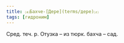 ```yaml
---
title: ⒜Бахче-[Дере](terms/дере)⒵
tags: [гидроним]
---
```


Сред. теч. р. Отузка – из тюрк. бахча – сад.
